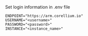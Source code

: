 Set login information in .env file
```
ENDPOINT="https://arm.corellium.io"
USERNAME="<username>"
PASSWORD="<password>"
INSTANCE="<instance_name>"
```
